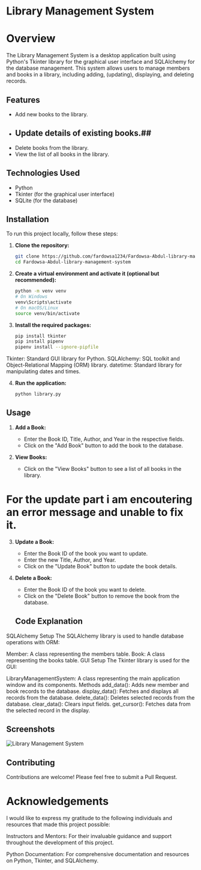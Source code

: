 # Library Management System

# Overview
The Library Management System is a desktop application built using Python's Tkinter library for the graphical user interface and SQLAlchemy for the database management. This system allows users to manage members and books in a library, including adding, (updating), displaying, and deleting records.



## Features

- Add new books to the library.
- ## Update details of existing books.##
- Delete books from the library.
- View the list of all books in the library.

## Technologies Used

- Python
- Tkinter (for the graphical user interface)
- SQLite (for the database)

## Installation

To run this project locally, follow these steps:

1. **Clone the repository:**

    ```bash
    git clone https://github.com/fardowsa1234/Fardowsa-Abdul-library-management-system.git
    cd Fardowsa-Abdul-library-management-system
    ```

2. **Create a virtual environment and activate it (optional but recommended):**

    ```bash
    python -m venv venv
    # On Windows
    venv\Scripts\activate
    # On macOS/Linux
    source venv/bin/activate
    ```

3. **Install the required packages:**

    ```bash
    pip install tkinter
    pip install pipenv
    pipenv install --ignore-pipfile

    ```
Tkinter: Standard GUI library for Python.
SQLAlchemy: SQL toolkit and Object-Relational Mapping (ORM) library.
datetime: Standard library for manipulating dates and times.


4. **Run the application:**

    ```bash
    python library.py
    ```

## Usage

1. **Add a Book:**
   - Enter the Book ID, Title, Author, and Year in the respective fields.
   - Click on the "Add Book" button to add the book to the database.

2. **View Books:**
   - Click on the "View Books" button to see a list of all books in the library.
  # For the update part i am encoutering an error message and unable to fix it.
3. **Update a Book:**
   - Enter the Book ID of the book you want to update.
   - Enter the new Title, Author, and Year.
   - Click on the "Update Book" button to update the book details.

4. **Delete a Book:**
   - Enter the Book ID of the book you want to delete.
   - Click on the "Delete Book" button to remove the book from the database.

    ## Code Explanation
SQLAlchemy Setup
The SQLAlchemy library is used to handle database operations with ORM:

Member: A class representing the members table.
Book: A class representing the books table.
GUI Setup
The Tkinter library is used for the GUI:

LibraryManagementSystem: A class representing the main application window and its components.
Methods
add_data(): Adds new member and book records to the database.
display_data(): Fetches and displays all records from the database.
delete_data(): Deletes selected records from the database.
clear_data(): Clears input fields.
get_cursor(): Fetches data from the selected record in the display.


## Screenshots

![Library Management System](/home/fardowsa123/Fardowsa-Abdul/Screenshot.png)

## Contributing

Contributions are welcome! Please feel free to submit a Pull Request.

# Acknowledgements
I would like to express my gratitude to the following individuals and resources that made this project possible:

Instructors and Mentors: For their invaluable guidance and support throughout the development of this project.

Python Documentation: For comprehensive documentation and resources on Python, Tkinter, and SQLAlchemy.

